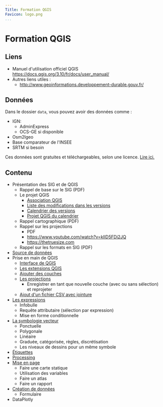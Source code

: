 ```yaml
---
Title: Formation QGIS
Favicon: logo.png
...
```


# Formation QGIS

## Liens

* Manuel d'utilisation officiel QGIS https://docs.qgis.org/3.10/fr/docs/user_manual/
* Autres liens utiles :
    * http://www.geoinformations.developpement-durable.gouv.fr/

## Données

Dans le dossier `data`, vous pouvez avoir des données comme :
 
* IGN:
    * AdminExpress
    * OCS-GE si disponible
* Osm2Igeo
* Base comparateur de l'INSEE
* SRTM si besoin

Ces données sont gratuites et téléchargeables, selon une licence. [Lire ici.](./source_de_donnees.md)

## Contenu

* Présentation des SIG et de QGIS
    * Rappel de base sur le SIG (PDF)
    * Le projet QGIS
        * [Association QGIS](https://www.qgis.org/fr/site/getinvolved/governance/index.html) 
        * [Liste des modifications dans les versions](https://changelog.qgis.org/en/qgis/)
        * [Calendrier des versions](https://www.qgis.org/fr/site/getinvolved/development/roadmap.html#release-schedule)
        * [Projet QGIS du calendrier](https://github.com/Gustry/qgis-roadmap-project)
    * Rappel cartographique (PDF)
    * Rappel sur les projections
        * PDF
        * https://www.youtube.com/watch?v=kIID5FDi2JQ
        * https://thetruesize.com
    * Rappel sur les formats en SIG (PDF)
* [Source de données](./source_de_donnees.md)
* Prise en main de QGIS
    * [Interface de QGIS](./01_interface.md)
    * [Les extensions QGIS](./extensions.md)
    * [Ajouter des couches](./02_ajout_couches.md)
    * [Les projections](./projections.md)
        * Enregistrer en tant que nouvelle couche (avec ou sans sélection) et reprojeter
    * [Ajout d'un fichier CSV avec jointure](./04_jointure_attributaire.md)
* [Les expressions](./03_expressions.md)
    * Infobulle
    * Requête attributaire (sélection par expression)
    * Mise en forme conditionnelle
* [La symbologie vecteur](./symbologie_vecteur.md)
    * Ponctuelle
    * Polygonale
    * Linéaire
    * Graduée, catégorisée, règles, discrétisation
    * Les niveaux de dessins pour un même symbole
* [Étiquettes](./etiquettes.md)
* [Processing](./processing.md)
* [Mise en page](./mise_en_page.md)
    * Faire une carte statique
    * Utilisation des variables
    * Faire un atlas
    * Faire un rapport
* [Création de données](./formulaire.md)
    * Formulaire
* DataPlotly
  